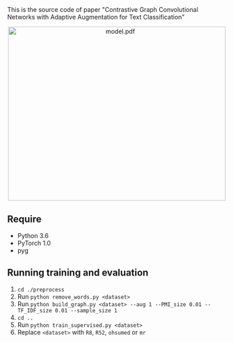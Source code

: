 ##
This is the source code of paper "Contrastive Graph Convolutional Networks with
Adaptive Augmentation for Text Classification"
<div align="center">    
<img src="https://github.com/yangyt-2020/CGA2TC/src/model.pdf?raw=true" width="500px" height="400px" alt="model.pdf" align=center />
</div>

## Require

* Python 3.6
* PyTorch 1.0
* pyg

## Running training and evaluation

1. `cd ./preprocess`
2. Run `python remove_words.py <dataset>`
3. Run `python build_graph.py <dataset> --aug 1 --PMI_size 0.01 --TF_IDF_size 0.01 --sample_size 1`
4. `cd ..`
5. Run `python train_supervised.py <dataset>`
6. Replace `<dataset>` with `R8`, `R52`, `ohsumed` or `mr`

